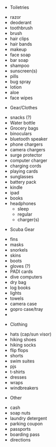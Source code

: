* Toiletries
- razor
- deoderant
- toothbrush
- brush
- hair clips
- hair bands
- makeup
- face soap
- bar soap
- shampoo
- sunscreen(s)
- pills
- bug spray
- lotion
- aloe
- face wipes 

* Gear/Clothes
- snacks (?)
- Water bottle
- Grocery bags
- binoculars
- bluetooth speaker
- phone chargers
- camera chargers
- surge protector
- computer charger
- charging cords
- playing cards
- sunglasses
- battery pack
- kindle
- ipad
- books
- headphones
  + sleep
  + regular
  + charger(s)

* Scuba Gear 
- fins
- masks
- snorkels
- skins
- boots
- gloves (?)
- PADI cards
- dive computers
- dry bag
- log books
- lights
- towels
- camera case
- gopro case/tray
- 

* Clothing
- hats (cap/sun visor)
- hiking shoes
- hiking socks
- flip flops
- shorts
- swim suites
- pjs
- t-shirts
- dresses
- wraps
- windbreakers

* Other
- cash
- soap nuts
- laundry detergent
- parking coupon
- passports
- boarding pass
- directions

